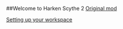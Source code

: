 ##Welcome to Harken Scythe 2
[Original mod](http://bit.ly/18EyAZo)

[Setting up your workspace](http://www.youtube.com/playlist?list=PLQPiZYWovwmnZlgvbHCbz6TefIgeEiVcj)